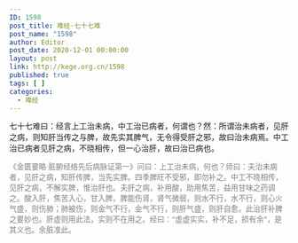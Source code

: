 ```yaml
---
ID: 1598
post_title: 难经·七十七难
post_name: "1598"
author: Editor
post_date: 2020-12-01 00:00:00
layout: post
link: http://kege.org.cn/1598
published: true
tags: [ ]
categories:
  - 难经
---
```

七十七难曰：经言上工治未病，中工治已病者，何谓也？然：所谓治未病者，见肝之病，则知肝当传之与脾，故先实其脾气，无令得受肝之邪，故曰治未病焉。中工治已病者见肝之病，不晓相传，但一心治肝，故曰治已病也。

<span style="font-size: 10pt; color: #808080;">《金匮要略·脏腑经络先后病脉证第一》问曰：上工治未病，何也？师曰：夫治未病者，见肝之病，知肝传脾，当先实脾。四季脾旺不受邪，即勿补之。中工不晓相传，见肝之病，不解实脾，惟治肝也。夫肝之病，补用酸，助用焦苦，益用甘味之药调之。酸入肝，焦苦入心，甘入脾，脾能伤肾，肾气微弱，则水不行，水不行，则心火气盛，则伤肺；肺被伤，则金气不行，金气不行，则肝气盛，则肝自愈。此治肝补脾之要妙也。肝虚则用此法，实则不在用之。经曰：“虚虚实实，补不足，损有余”，是其义也。余脏准此。</span>